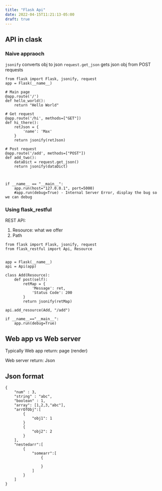 ```yaml
---
title: "Flask Api"
date: 2022-04-15T11:21:13-05:00
draft: true
---
```


## API in clask
### Naive appraoch

`jsonify` converts obj to json
`request.get_json` gets json obj from POST requests

```
from flask import Flask, jsonify, request
app = Flask(__name__)

# Main page
@app.route('/')
def hello_world():
    return "Hello World"

# Get request
@app.route('/hi', methods=["GET"])
def hi_there():
    retJson = {
        'name': 'Max'
    }
    return jsonify(retJson)

# Post request
@app.route('/add', methods=["POST"])
def add_two():
    dataDict = request.get_json()
    return jsonify(dataDict)



if __name__ == "__main__":
    app.run(host="127.0.0.1", port=5000)
    #app.run(debug=True) - Internal Server Error, display the bug so we can debug
```

### Using flask_restful
REST API:
1. Resource: what we offer
2. Path
   
```
from flask import Flask, jsonify, request
from flask_restful import Api, Resource


app = Flask(__name__)
api = Api(app)

class Add(Resource):
    def post(self):
        retMap = {
            'Message': ret,
            'Status Code': 200
        }
        return jsonify(retMap)

api.add_resource(Add, "/add")

if __name__=="__main__":
    app.run(debug=True)
```

## Web app vs Web server

Typically
Web app return: page (render)

Web server return: Json

## Json format
```
{
    "num" : 3,
    "string" : "abc",
    "boolean" : 1,
    "array": [1,2,3,"abc"],
    "arrOfObj":[
        {
            "obj1": 1
        }
        {
            "obj2": 2
        }
    ],
    "nestedarr":[
        {
            "somearr":[
                {

                }
            ]
        }
    ]
}
```

